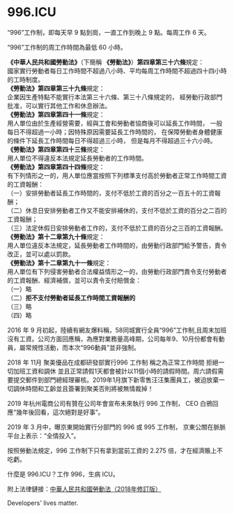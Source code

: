 996.ICU
===

“996”工作制，即每天早 9 點到崗，一直工作到晚上 9 點。每周工作 6 天。

“996”工作制的周工作時間為最低 60 小時。

**《中華人民共和國勞動法》**（下簡稱 **《勞動法》**）**第四章第三十六條**規定：  
國家實行勞動者每日工作時間不超過八小時、平均每周工作時間不超過四十四小時的工時制度。  
**《勞動法》第四章第三十九條**規定：  
企業因生產特點不能實行本法第三十六條、第三十八條規定的，
經勞動行政部門批准，可以實行其他工作和休息辦法。  
**《勞動法》第四章第四十一條**規定：    
用人單位由於生產經營需要，經與工會和勞動者協商後可以延長工作時間，
一般每日不得超過一小時；因特殊原因需要延長工作時間的，
在保障勞動者身體健康的條件下延長工作時間每日不得超過三小時，
但是每月不得超過三十六小時。  
**《勞動法》第四章第四十三條**規定：  
用人單位不得違反本法規定延長勞動者的工作時間。  
**《勞動法》第四章第四十四條**規定：  
有下列情形之一的，用人單位應當按照下列標準支付高於勞動者正常工作時間工資的工資報酬：  
  （一）安排勞動者延長工作時間的，支付不低於工資的百分之一百五十的工資報酬；  
  （二）休息日安排勞動者工作又不能安排補休的，支付不低於工資的百分之二百的工資報酬；  
  （三）法定休假日安排勞動者工作的，支付不低於工資的百分之三百的工資報酬。  
**《勞動法》第十二章第九十條**規定：  
用人單位違反本法規定，延長勞動者工作時間的，由勞動行政部門給予警告，責令改正，並可以處以罰款。    
**《勞動法》第十二章第九十一條**規定：  
用人單位有下列侵害勞動者合法權益情形之一的，由勞動行政部門責令支付勞動者的工資報酬、經濟補償，並可以責令支付賠償金：  
  （一）略  
  （二）**拒不支付勞動者延長工作時間工資報酬的**  
  （三）略  
  （四）略  

2016 年 9 月初起，陸續有網友爆料稱，58同城實行全員“996”工作制,且周末加班沒有工資。公司方面回應稱，為應對業務量高峰期，公司每年9、10月份都會有動員，屬常規性活動，而本次“996動員”並非強制。

2018 年 11月 聚美優品在成都研發部實行996 工作制 稱之為正常工作時間 拒絕一切加班工資和調休 並且正常請假1天都會被計以11個小時的請假時間。周六請假需要提交郵件到部門總經理審核。2019年1月旗下新零售汪汪集團員工，被迫放棄一切調休時間和工齡並且簽署到聚美否則將被無情裁掉！

2019 年杭州電商公司有贊在公司年會宣布未來執行 996 工作制，
CEO 白鴉回應“幾年後回看，這次絕對是好事”。

2019 年 3 月中，曝京東開始實行分部門的 996 或 995 工作制，
京東公關在脈脈平台上表示：“全情投入”。

按照勞動法規定，996 工作制下只有拿到當前工資的 2.275 倍，才在經濟賬上不吃虧。

什麼是 996.ICU？工作 996，生病 ICU。

附上法律鏈接：[中華人民共和國勞動法（2018年修訂版）](http://www.npc.gov.cn/npc/xinwen/2019-01/07/content_2070261.htm)

Developers' lives matter.
